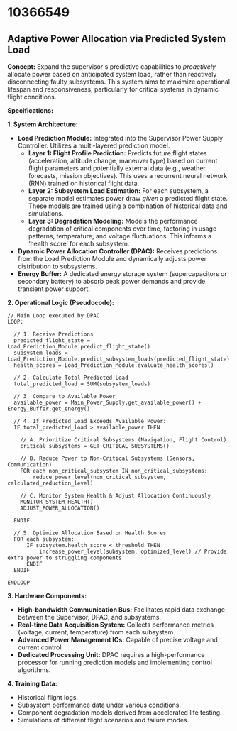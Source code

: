 # 10366549

## Adaptive Power Allocation via Predicted System Load

**Concept:** Expand the supervisor's predictive capabilities to *proactively* allocate power based on anticipated system load, rather than reactively disconnecting faulty subsystems.  This system aims to maximize operational lifespan and responsiveness, particularly for critical systems in dynamic flight conditions.

**Specifications:**

**1. System Architecture:**

*   **Load Prediction Module:** Integrated into the Supervisor Power Supply Controller.  Utilizes a multi-layered prediction model.
    *   **Layer 1: Flight Profile Prediction:**  Predicts future flight states (acceleration, altitude change, maneuver type) based on current flight parameters and potentially external data (e.g., weather forecasts, mission objectives). This uses a recurrent neural network (RNN) trained on historical flight data.
    *   **Layer 2: Subsystem Load Estimation:**  For each subsystem, a separate model estimates power draw *given* a predicted flight state.  These models are trained using a combination of historical data and simulations.
    *   **Layer 3: Degradation Modeling:** Models the performance degradation of critical components over time, factoring in usage patterns, temperature, and voltage fluctuations. This informs a ‘health score’ for each subsystem.
*   **Dynamic Power Allocation Controller (DPAC):**  Receives predictions from the Load Prediction Module and dynamically adjusts power distribution to subsystems.
*   **Energy Buffer:** A dedicated energy storage system (supercapacitors or secondary battery) to absorb peak power demands and provide transient power support.

**2. Operational Logic (Pseudocode):**

```
// Main Loop executed by DPAC
LOOP:

  // 1. Receive Predictions
  predicted_flight_state = Load_Prediction_Module.predict_flight_state()
  subsystem_loads = Load_Prediction_Module.predict_subsystem_loads(predicted_flight_state)
  health_scores = Load_Prediction_Module.evaluate_health_scores()

  // 2. Calculate Total Predicted Load
  total_predicted_load = SUM(subsystem_loads)

  // 3. Compare to Available Power
  available_power = Main_Power_Supply.get_available_power() + Energy_Buffer.get_energy()

  // 4. If Predicted Load Exceeds Available Power:
  IF total_predicted_load > available_power THEN

    // A. Prioritize Critical Subsystems (Navigation, Flight Control)
    critical_subsystems = GET_CRITICAL_SUBSYSTEMS()

    // B. Reduce Power to Non-Critical Subsystems (Sensors, Communication)
    FOR each non_critical_subsystem IN non_critical_subsystems:
        reduce_power_level(non_critical_subsystem, calculated_reduction_level)

    // C. Monitor System Health & Adjust Allocation Continuously
    MONITOR_SYSTEM_HEALTH()
    ADJUST_POWER_ALLOCATION()

  ENDIF

  // 5. Optimize Allocation Based on Health Scores
  FOR each subsystem:
      IF subsystem.health_score < threshold THEN
          increase_power_level(subsystem, optimized_level) // Provide extra power to struggling components
      ENDIF
  ENDIF

ENDLOOP
```

**3. Hardware Components:**

*   **High-bandwidth Communication Bus:** Facilitates rapid data exchange between the Supervisor, DPAC, and subsystems.
*   **Real-time Data Acquisition System:** Collects performance metrics (voltage, current, temperature) from each subsystem.
*   **Advanced Power Management ICs:** Capable of precise voltage and current control.
*   **Dedicated Processing Unit:** DPAC requires a high-performance processor for running prediction models and implementing control algorithms.

**4. Training Data:**

*   Historical flight logs.
*   Subsystem performance data under various conditions.
*   Component degradation models derived from accelerated life testing.
*   Simulations of different flight scenarios and failure modes.